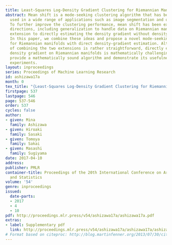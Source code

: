 ```yaml
---
title: Least-Squares Log-Density Gradient Clustering for Riemannian Manifolds
abstract: Mean shift is a mode-seeking clustering algorithm that has been successfully
  used in a wide range of applications such as image segmentation and object tracking.
  To further improve the clustering performance, mean shift has been extended to various
  directions, including generalization to handle data on Riemannian manifolds and
  extension to directly estimating the density gradient without density estimation.
  In this paper, we combine these ideas and propose a novel mode-seeking algorithm
  for Riemannian manifolds with direct density-gradient estimation. Although the idea
  of combining the two extensions is rather straightforward, directly estimating the
  density gradient on Riemannian manifolds is mathematically challenging. We will
  provide a mathematically sound algorithm and demonstrate its usefulness through
  experiments.
layout: inproceedings
series: Proceedings of Machine Learning Research
id: ashizawa17a
month: 0
tex_title: "{Least-Squares Log-Density Gradient Clustering for Riemannian Manifolds}"
firstpage: 537
lastpage: 546
page: 537-546
order: 537
cycles: false
author:
- given: Mina
  family: Ashizawa
- given: Hiroaki
  family: Sasaki
- given: Tomoya
  family: Sakai
- given: Masashi
  family: Sugiyama
date: 2017-04-10
address: 
publisher: PMLR
container-title: Proceedings of the 20th International Conference on Artificial Intelligence
  and Statistics
volume: '54'
genre: inproceedings
issued:
  date-parts:
  - 2017
  - 4
  - 10
pdf: http://proceedings.mlr.press/v54/ashizawa17a/ashizawa17a.pdf
extras:
- label: Supplementary pdf
  link: http://proceedings.mlr.press/v54/ashizawa17a/ashizawa17a/ashizawa17a-supp.pdf
# Format based on citeproc: http://blog.martinfenner.org/2013/07/30/citeproc-yaml-for-bibliographies/
---
```

